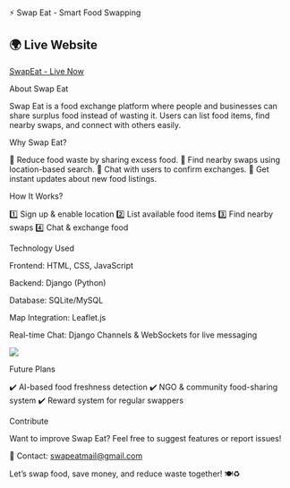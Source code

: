 
⚡ Swap Eat - Smart Food Swapping

## 🌍 Live Website  
[SwapEat - Live Now](https://notable-carlina-piyush105454-4bf50dc7.koyeb.app/)

About Swap Eat

Swap Eat is a food exchange platform where people and businesses can share surplus food instead of wasting it. Users can list food items, find nearby swaps, and connect with others easily.

Why Swap Eat?

🚀 Reduce food waste by sharing excess food.
📍 Find nearby swaps using location-based search.
💬 Chat with users to confirm exchanges.
🔔 Get instant updates about new food listings.

How It Works?

1️⃣ Sign up & enable location
2️⃣ List available food items
3️⃣ Find nearby swaps
4️⃣ Chat & exchange food

Technology Used

Frontend: HTML, CSS, JavaScript

Backend: Django (Python)

Database: SQLite/MySQL 

Map Integration: Leaflet.js

Real-time Chat: Django Channels & WebSockets for live messaging

<img src="https://media-hosting.imagekit.io//374dc6a14faa496f/IMG-20250325-WA0007.jpg?Expires=1837486819&Key-Pair-Id=K2ZIVPTIP2VGHC&Signature=QMmy6Ux4Iqg9kcwmJ04iIjvDAvUbA77s9~lf2gWRl8AlXAhPRjr5UP1OUtblLtc08bHOVduLwXsProiJNpd7JlFYCoag~qQOvB0RBwCJX32W4L5HSadQp~dos~i7ONQ2lg6cDvlq1tusyWlHGdaYHxX4QigEXPYAuuaxNYK5QPedi-QuoRcZga2WH6L4C4k20L2PN9GZP2YaqX-Vtuu4d7ZibtDH-js2n5Ry7P7XxeKPqxgZx~M9B2ddIiHnmZ8hx5bI79ZjDPqrX1QhyrljuGJf3IKLmfDWyfqCzFBScajFpmuEIfKPAhxX01M1ztZVOOnBqOI5r4PGlB3F7meZRQ__">


Future Plans

✔️ AI-based food freshness detection
✔️ NGO & community food-sharing system
✔️ Reward system for regular swappers

Contribute

Want to improve Swap Eat? Feel free to suggest features or report issues!

📩 Contact: swapeatmail@gmail.com

Let’s swap food, save money, and reduce waste together! 🍽️♻️

